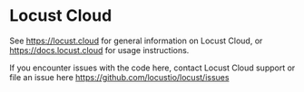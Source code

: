 # Locust Cloud

See https://locust.cloud for general information on Locust Cloud, or https://docs.locust.cloud for usage instructions.

If you encounter issues with the code here, contact Locust Cloud support or file an issue here https://github.com/locustio/locust/issues
